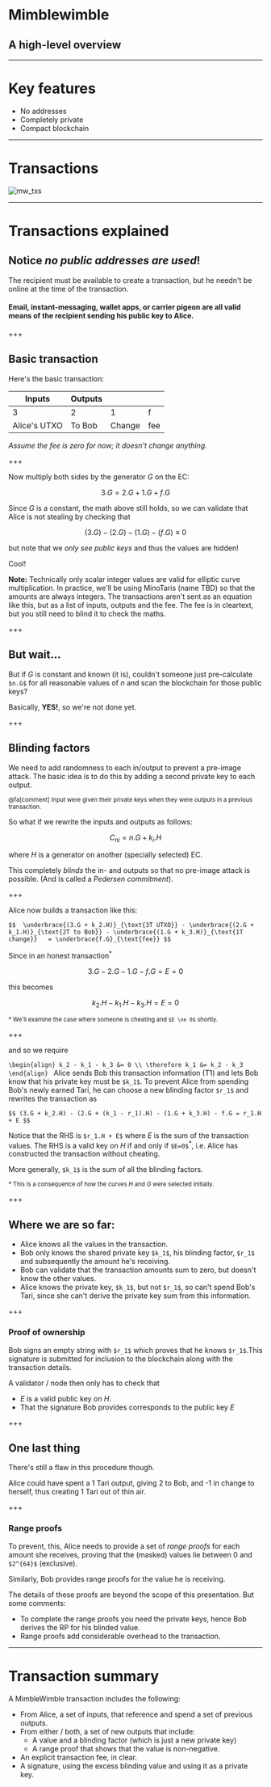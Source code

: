 # Mimblewimble
## A high-level overview

---
# Key features

* No addresses
* Completely private
* Compact blockchain

---

# Transactions

![mw_txs](https://raw.githubusercontent.com/tari-labs/tari-university/master/src/protocols/mimblewimble-1/sources/mw_txs.png)

---

# Transactions explained

## Notice _no public addresses are used_!

The recipient must be available to create a transaction, but he needn't be online at the time of the transaction.

#### Email, instant-messaging, wallet apps, or carrier pigeon are all valid means of the recipient sending his public key to Alice.

+++

## Basic transaction

Here's the basic transaction:

| Inputs | Outputs |||
|--------|---------|--|--|
| 3      | 2 | 1 | f |
| Alice's UTXO | To Bob | Change | fee |

_Assume the fee is zero for now; it doesn't change anything._

+++

Now multiply both sides by the generator _G_ on the EC:

$$ 3.G = 2.G + 1.G + f.G $$

Since _G_ is a constant, the math above still holds, so we can validate that Alice is not
stealing by checking that

$$(3.G) - (2.G) - (1.G) - (f.G) \equiv 0$$

but note that we _only see public keys_ and thus the values are hidden!

Cool!

**Note:** Technically only scalar integer values are valid for
elliptic curve multiplication. In practice, we'll be using MinoTaris (name TBD) so that the
amounts are always integers. 
The transactions aren't sent as an equation like this, but as a list of inputs, outputs and the fee. The fee
is in cleartext, but you still need to blind it to check the maths.

+++

## But wait...

But if _G_ is constant and known (it is), couldn't someone just pre-calculate `$n.G$`
for all reasonable values of _n_ and scan the blockchain for those public keys?

Basically, **YES!**, so we're not done yet.

+++

## Blinding factors

We need to add randomness to each in/output to prevent a pre-image attack. The basic idea is to do this by adding a second private key to each output.

<small>@fa[comment] Input were given their private keys when they were outputs in a previous transaction.</small>

So what if we rewrite the inputs and outputs as follows:

$$ C_{ni} = n.G + k_i.H $$

where _H_ is a generator on another (specially selected) EC.

This completely _blinds_ the in- and outputs so that no pre-image attack is possible.
(And is called a _Pedersen commitment_).

+++

Alice now builds a transaction like this:

`$$ 
   \underbrace{(3.G + k_2.H)}_{\text{3T UTXO}} - \underbrace{(2.G + k_1.H)}_{\text{2T to Bob}} - \underbrace{(1.G + k_3.H)}_{\text{1T change}}   = \underbrace{f.G}_{\text{fee}}
$$`

Since in an honest transaction<sup>\*</sup>

$$3.G - 2.G - 1.G - f.G = E = 0$$

this becomes

$$ k_2.H - k_1.H - k_3.H = E = 0 $$

<small>\* We'll examine the case where someone is cheating and `$E \ne 0$` shortly.</small>

+++

and so we require

`\begin{align}
  k_2 - k_1 - k_3 &= 0 \\
  \therefore k_1 &= k_2 - k_3
\end{align}
`
Alice sends Bob this transaction information (T1) and lets Bob know that his private
key must be `$k_1$`. To prevent Alice from spending Bob's newly earned Tari, he
can choose a new blinding factor `$r_1$` and rewrites the transaction as

`$$
     (3.G + k_2.H) - (2.G + (k_1 - r_1).H) - (1.G + k_3.H) - f.G
     = r_1.H + E
$$`

Notice that the RHS is `$r_1.H + E$` where _E_ is the sum of the transaction values.
The RHS is a valid key on _H_ if and only if `$E=0$`<sup>\*</sup>, i.e. Alice has constructed
the transaction without cheating.

More generally, `$k_1$` is the sum of all the blinding factors.

<small>\* This is a consequence of how the curves _H_ and _G_ were selected initially.</small>

+++

## Where we are so far:

* Alice knows all the values in the transaction.
* Bob only knows the shared private key `$k_1$`, his blinding factor, `$r_1$` and subsequently the amount he's receiving.
* Bob can validate that the transaction amounts sum to zero, but doesn't know the other values.
* Alice knows the private key, `$k_1$`, but not `$r_1$`, so can't spend Bob's Tari, since she can't derive the
  private key sum from this information.

+++

### Proof of ownership

Bob signs an empty string with `$r_1$` which proves that he knows `$r_1$`.This
signature is submitted for inclusion to the blockchain along with the transaction details.

A validator / node then only has to check that

* _E_ is a valid public key on _H_.
* That the signature Bob provides corresponds to the public key _E_

+++

## One last thing

There's still a flaw in this procedure though.

Alice could have spent a 1 Tari output, giving 2 to Bob, and -1 in change to herself,
thus creating 1 Tari out of thin air.

+++

### Range proofs

To prevent, this, Alice needs to provide a set of _range proofs_ for each amount
she receives, proving that the (masked) values lie between 0 and `$2^{64}$` (exclusive).

Similarly, Bob provides range proofs for the value he is receiving.

The details of these proofs are beyond the scope of this presentation. But some comments:

* To complete the range proofs you need the private keys, hence Bob derives the RP for his blinded value.
* Range proofs add considerable overhead to the transaction.

---

# Transaction summary
A MimbleWimble transaction includes the following:

* From Alice, a set of inputs, that reference and spend a set of previous outputs.
* From either / both, a set of new outputs that include:
  * A value and a blinding factor (which is just a new private key)
  * A range proof that shows that the value is non-negative.
* An explicit transaction fee, in clear.
* A signature, using the excess blinding value and using it as a private key.
